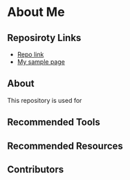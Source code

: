 # About Me

## Reposiroty Links

- [Repo link](https://github.com/redhug/working-with-markdown)
- [My sample page](https://redhug.github.io/working-with-markdown)

## About

This repository is used for

## Recommended Tools

## Recommended Resources

## Contributors

